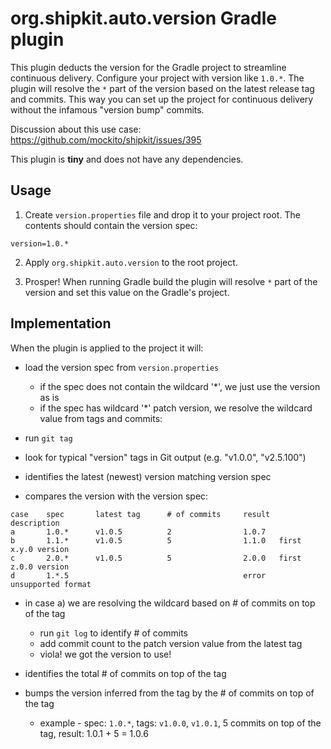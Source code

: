 # org.shipkit.auto.version Gradle plugin

This plugin deducts the version for the Gradle project to streamline continuous delivery.
Configure your project with version like `1.0.*`.
The plugin will resolve the `*` part of the version based on the latest release tag and commits.
This way you can set up the project for continuous delivery without the infamous "version bump" commits.

Discussion about this use case: https://github.com/mockito/shipkit/issues/395

This plugin is **tiny** and does not have any dependencies.

## Usage

1. Create `version.properties` file and drop it to your project root.
The contents should contain the version spec:

```
version=1.0.*
```

2. Apply `org.shipkit.auto.version` to the root project.

3. Prosper! When running Gradle build the plugin will resolve `*` part of the version and set this value on the Gradle's project.
 
## Implementation

When the plugin is applied to the project it will:

 - load the version spec from `version.properties`
    - if the spec does not contain the wildcard '*', we just use the version as is
    - if the spec has wildcard '*' patch version, we resolve the wildcard value from tags and commits:
    
 - run `git tag`
 - look for typical "version" tags in Git output (e.g. "v1.0.0", "v2.5.100")
 - identifies the latest (newest) version matching version spec
 - compares the version with the version spec:
 
 ```
case    spec       latest tag      # of commits     result  description
a       1.0.*      v1.0.5          2                1.0.7
b       1.1.*      v1.0.5          5                1.1.0   first x.y.0 version
c       2.0.*      v1.0.5          5                2.0.0   first z.0.0 version
d       1.*.5                                       error   unsupported format                   
```      
 
 - in case a) we are resolving the wildcard based on # of commits on top of the tag
    - run `git log` to identify # of commits 
    - add commit count to the patch version value from the latest tag
    - viola! we got the version to use!
 
 - identifies the total # of commits on top of the tag
 - bumps the version inferred from the tag by the # of commits on top of the tag
    - example - spec: `1.0.*`, tags: `v1.0.0`, `v1.0.1`, 5 commits on top of the tag, result: 1.0.1 + 5 = 1.0.6 
    